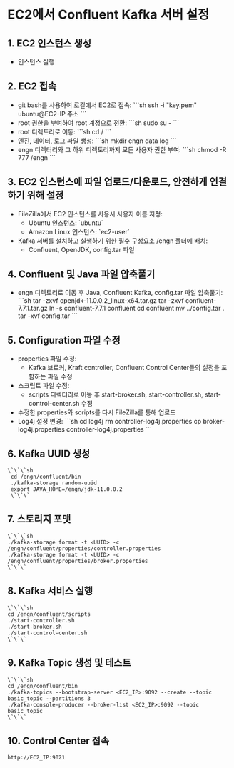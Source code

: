 # EC2에서 Confluent Kafka 서버 설정

## 1. EC2 인스턴스 생성
   - 인스턴스 실행

## 2. EC2 접속
   - git bash를 사용하여 로컬에서 EC2로 접속:
     \`\`\`sh
     ssh -i "key.pem" ubuntu@EC2-IP 주소
     \`\`\`
   - root 권한을 부여하여 root 계정으로 전환:
     \`\`\`sh
     sudo su -
     \`\`\`
   - root 디렉토리로 이동:
     \`\`\`sh
     cd /
     \`\`\`
   - 엔진, 데이터, 로그 파일 생성:
     \`\`\`sh
     mkdir engn data log
     \`\`\`
   - engn 디렉터리와 그 하위 디렉토리까지 모든 사용자 권한 부여:
     \`\`\`sh
     chmod -R 777 /engn
     \`\`\`

## 3. EC2 인스턴스에 파일 업로드/다운로드, 안전하게 연결하기 위해 설정
   - FileZilla에서 EC2 인스턴스를 사용시 사용자 이름 지정:
     - Ubuntu 인스턴스: \`ubuntu\`
     - Amazon Linux 인스턴스: \`ec2-user\`
   - Kafka 서버를 설치하고 실행하기 위한 필수 구성요소 /engn 폴더에 배치:
     - Confluent, OpenJDK, config.tar 파일

## 4. Confluent 및 Java 파일 압축풀기
   - engn 디렉토리로 이동 후 Java, Confluent Kafka, config.tar 파일 압축풀기:
     \`\`\`sh
     tar -zxvf openjdk-11.0.0.2_linux-x64.tar.gz
     tar -zxvf confluent-7.7.1.tar.gz
     ln -s confluent-7.7.1 confluent
     cd confluent
     mv ../config.tar .
     tar -xvf config.tar
     \`\`\`

## 5. Configuration 파일 수정
   - properties 파일 수정:
     - Kafka 브로커, Kraft controller, Confluent Control Center들의 설정을 포함하는 파일 수정
   - 스크립트 파일 수정:
     - scripts 디렉터리로 이동 후 start-broker.sh, start-controller.sh, start-control-center.sh 수정
   - 수정한 properties와 scripts를 다시 FileZilla를 통해 업로드
   - Log4j 설정 변경:
     \`\`\`sh
     cd log4j
     rm controller-log4j.properties
     cp broker-log4j.properties controller-log4j.properties
     \`\`\`

## 6. Kafka UUID 생성
    \`\`\`sh
     cd /engn/confluent/bin
     ./kafka-storage random-uuid
     export JAVA_HOME=/engn/jdk-11.0.0.2
     \`\`\`

## 7. 스토리지 포맷
    \`\`\`sh
    ./kafka-storage format -t <UUID> -c /engn/confluent/properties/controller.properties
    ./kafka-storage format -t <UUID> -c /engn/confluent/properties/broker.properties
    \`\`\`

## 8. Kafka 서비스 실행
    \`\`\`sh
    cd /engn/confluent/scripts
    ./start-controller.sh
    ./start-broker.sh
    ./start-control-center.sh
    \`\`\`

## 9. Kafka Topic 생성 및 테스트
    \`\`\`sh
    cd /engn/confluent/bin
    ./kafka-topics --bootstrap-server <EC2_IP>:9092 --create --topic basic_topic --partitions 3
    ./kafka-console-producer --broker-list <EC2_IP>:9092 --topic basic_topic
    \`\`\`

## 10. Control Center 접속

    http://EC2_IP:9021